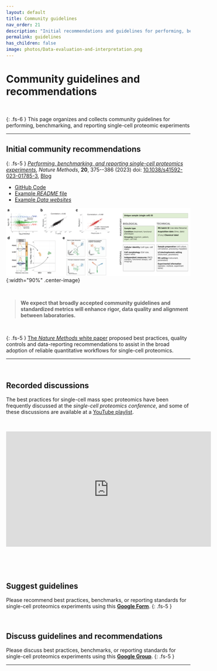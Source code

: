 ```yaml
---
layout: default
title: Community guidelines
nav_order: 21
description: "Initial recommendations and guidelines for performing, benchmarking, and reporting single-cell proteomics experiments. Guidelines for sharing data and metadata."
permalink: guidelines
has_children: false
image: photos/Data-evaluation-and-interpretation.png
---
```



# Community guidelines and recommendations

&nbsp;

{: .fs-6 }
This page organizes and collects community guidelines for performing, benchmarking, and reporting single-cell proteomic experiments

-------


## Initial community recommendations

{: .fs-5 }
[*Performing, benchmarking, and reporting single-cell proteomics experiments*](https://www.nature.com/articles/s41592-023-01785-3), *Nature Methods*, **20**, 375--386 (2023) doi: [10.1038/s41592-023-01785-3](https://doi.org/10.1038/s41592-023-01785-3), [Blog](https://blog.slavovlab.net/2023/03/04/guidelines-for-single-cell-proteomic-experiments/)
* [GitHub Code](https://github.com/SlavovLab/SCP_recommendations)
* [Example *README* file](https://www.nature.com/articles/s41592-023-01785-3#Sec29)
* [Example *Data websites*](https://scp.slavovlab.net/data)

![Data evaluation and interpretation](photos/Data-evaluation-and-interpretation.png){:width="90%" .center-image}

&nbsp;

> **We expect that broadly accepted community guidelines and standardized metrics will enhance rigor, data quality and alignment between laboratories.**

&nbsp;

{: .fs-5 }
[The *Nature Methods* white paper](https://www.nature.com/articles/s41592-023-01785-3) proposed best practices, quality controls and data-reporting recommendations to assist in the broad adoption of reliable quantitative workflows for single-cell proteomics.

---------

&nbsp;

## Recorded discussions
The best practices for single-cell mass spec proteomics have been frequently discussed at the *single-cell proteomics conference*, and some of these discussions are available at a [YouTube playlist](https://www.youtube.com/playlist?list=PLHLRxq8iKFsLJey2MshSlUhg1lGAj0dLW).

&nbsp;

<iframe width="560" height="315" src="https://www.youtube.com/embed/5nV9zbF9DT0" title="YouTube video player" frameborder="0" allow="accelerometer; autoplay; clipboard-write; encrypted-media; gyroscope; picture-in-picture; web-share" allowfullscreen></iframe>


&nbsp;


&nbsp;

## Suggest guidelines
Please recommend best practices, benchmarks, or reporting standards for single-cell proteomics experiments using this **[Google Form](https://forms.gle/STQAgqmkZUX82U3A6)**.
{: .fs-5 }


&nbsp;


## Discuss guidelines and recommendations
Please discuss best practices, benchmarks, or reporting standards for single-cell proteomics experiments using this **[Google Group](https://groups.google.com/g/single_cell_proteomics)**.
{: .fs-5 }

---------

&nbsp;










&nbsp;
